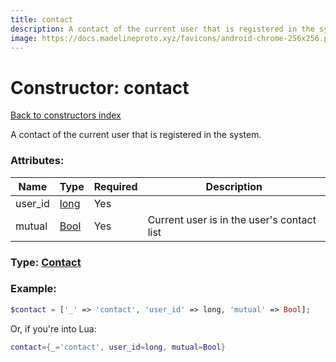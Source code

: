 ```yaml
---
title: contact
description: A contact of the current user that is registered in the system.
image: https://docs.madelineproto.xyz/favicons/android-chrome-256x256.png
---
```

# Constructor: contact  
[Back to constructors index](index.md)



A contact of the current user that is registered in the system.

### Attributes:

| Name     |    Type       | Required | Description |
|----------|---------------|----------|-------------|
|user\_id|[long](../types/long.md) | Yes|
|mutual|[Bool](../types/Bool.md) | Yes|Current user is in the user's contact list|



### Type: [Contact](../types/Contact.md)


### Example:

```php
$contact = ['_' => 'contact', 'user_id' => long, 'mutual' => Bool];
```  


Or, if you're into Lua:

```lua
contact={_='contact', user_id=long, mutual=Bool}

```


